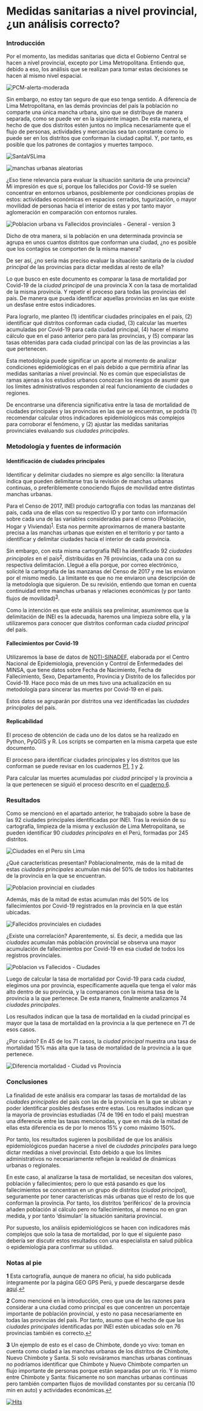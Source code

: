 # Medidas sanitarias a nivel provincial, ¿un análisis correcto?
### Introducción

Por el momento, las medidas sanitarias que dicta el Gobierno Central se
hacen a nivel provincial, excepto por Lima Metropolitana. Entiendo que, debido a eso, los análisis que se realizan
para tomar estas decisiones se hacen al mismo nivel espacial.

![PCM-alerta-moderada](https://user-images.githubusercontent.com/34352451/125891745-34e73c7c-e8ad-41a3-ac3c-299fffccb922.png)

Sin embargo, no estoy tan seguro de que eso tenga sentido. A diferencia de Lima Metropolitana, en las demás provincias del país la población no comparte una única mancha urbana, sino que se distribuye de manera separada, como se puede ver en la siguiente imagen. De esta manera, el hecho de que dos distritos estén juntos no implica necesariamente que el flujo de personas, actividades y mercancías sea tan constante como lo puede ser en los distritos que conforman la ciudad capital. Y, por tanto, es posible que los patrones de contagios y muertes tampoco.

![SantaVSLima](https://user-images.githubusercontent.com/34352451/125891888-66edf6f9-bd02-4f59-957f-8902f030be68.jpeg)

![manchas urbanas aleatorias](https://user-images.githubusercontent.com/34352451/125897029-1a395281-be68-41bc-a182-98bffecc442b.jpeg)

¿Eso tiene relevancia para evaluar la situación sanitaria de una provincia? Mi impresión es que sí, porque los fallecidos por Covid-19 se suelen concentrar en entornos urbanos, posiblemente por condiciones propias de estos: actividades económicas en espacios cerrados, tugurización, o mayor movilidad de personas hacia el interior de estas y por tanto mayor aglomeración en comparación con entornos rurales.

![Poblacion urbana vs Fallecidos provinciales - General - version 3](https://user-images.githubusercontent.com/34352451/126086826-489a67b9-b7fe-459f-911f-f922fb2b298a.jpeg)

Dicho de otra manera, si la población en una determinada provincia se agrupa en unos cuantos distritos que conforman una ciudad, ¿no es posible que los contagios se comporten de la misma manera?

De ser así, ¿no sería más preciso evaluar la situación sanitaria de la *ciudad principal* de las provincias para dictar medidas al resto de ella? 

Lo que busco en este documento es comparar la tasa de mortalidad por Covid-19 de la *ciudad principal* de una provincia X con la tasa de mortalidad de la misma provincia. Y repetir el proceso para todas las provincias del país. De manera que pueda identificar aquellas provincias en las que existe un desfase entre estos indicadores.

Para lograrlo, me planteo (1) identificar ciudades principales en el país, (2) identificar qué distritos conforman cada ciudad, (3) calcular las muertes acumuladas por Covid-19 para cada ciudad principal, (4) hacer el mismo cálculo que en el paso anterior pero para las provincias, y (5) comparar las tasas obtenidas para cada ciudad principal con las de las provincias a las que pertenecen.

Esta metodología puede significar un aporte al momento de analizar condiciones epidemiológicas en el país debido a que permitiría afinar las medidas sanitarias a nivel provincial. No es común que especialistas de ramas ajenas a los estudios urbanos conozcan los riesgos de asumir que los límites administrativos responden al real funcionamiento de ciudades o regiones. 

De encontrarse una diferencia significativa entre la tasa de mortalidad de ciudades principales y las provincias en las que se encuentran, se podría (1) recomendar calcular otros indicadores epidemiológicos más complejos para corroborar el fenómeno, y (2) ajustar las medidas sanitarias provinciales evaluando sus *ciudades principales*.

### Metodología y fuentes de información

#### Identificación de ciudades principales

Identificar y delimitar ciudades no siempre es algo sencillo: la
literatura indica que pueden delimitarse tras la revisión de manchas
urbanas continuas, o preferiblemente conociendo flujos de movilidad
entre distintas manchas urbanas.

Para el Censo de 2017, INEI produjo cartografía con todas las manzanas
del país, cada una de ellas con su respectivo ID y por tanto con
información sobre cada una de las variables consideradas para el censo
(Población, Hogar y Vivienda)<sup id="a1">[1](#f1)</sup>. Esta nos permite aproximarnos de
manera bastante precisa a las manchas urbanas que existen en el
territorio y por tanto a identificar y delimitar ciudades hacia el
interior de cada provincia.

Sin embargo, con esta misma cartografía INEI ha identificado 92
*ciudades principales* en el país<sup id="a2">[2](#f2)</sup>, distribuídas en 76 provincias,
cada una con su respectiva delimitación. Llegué a ella porque, por
correo electrónico, solicité la cartografía de las manzanas del Censo de
2017 y me las enviaron por el mismo medio. La limitante es que no me
enviaron una descripción de la metodología que siguieron. De su
revisión, entiendo que toman en cuenta continuidad entre manchas urbanas
y relaciones económicas (y por tanto flujos de movilidad)<sup id="a3">[3](#f3)</sup>.

Como la intención es que este análisis sea preliminar,
asumiremos que la delimitación de INEI es la adecuada, haremos una limpieza sobre ella, y la utilizaremos para conocer que
distritos conforman cada *ciudad principal* del país. 

#### Fallecimientos por Covid-19

Utilizaremos la base de datos de
[NOTI-SINADEF](https://www.datosabiertos.gob.pe/dataset/fallecidos-por-covid-19-ministerio-de-salud-minsa),
elaborada por el Centro Nacional de Epidemiologia, prevención y Control
de Enfermedades del MINSA, que tiene datos sobre Fecha de Nacimiento,
Fecha de Fallecimiento, Sexo, Departamento, Provincia y Distrito de los
fallecidos por Covid-19. Hace poco más de un mes tuvo una actualización
en su metodología para sincerar las muertes por Covid-19 en el país.

Estos datos se agruparán por distritos una vez identificadas las
*ciudades principales* del país.

#### Replicabilidad

El proceso de obtención de cada uno de los datos se ha realizado en
Python, PyQGIS y R. Los scripts se comparten en la misma carpeta que
este documento.

El proceso para identificar ciudades principales y los distritos que las
conforman se puede revisar en los cuadernos [P1](https://github.com/jrojasquiroz/msprov/tree/main/P1-INEI%20vs%20GeoGPS-Peru), 
[1](https://github.com/jrojasquiroz/msprov/blob/main/1-Limpieza%20de%20datos.ipynb) y [2](https://github.com/jrojasquiroz/msprov/blob/main/2-Identificacion%20de%20ciudades%20principales.ipynb).

Para calcular las muertes acumuladas por *ciudad principal* y la
provincia a la que pertenecen se siguió el proceso descrito en el
[cuaderno 6](https://github.com/jrojasquiroz/msprov/blob/main/6-Ciudades%20vs%20Provincias.R).

### Resultados

Como se mencionó en el apartado anterior, he trabajado sobre la base de
las 92 ciudades principales identificadas por INEI. Tras la revisión de
su cartografía, limpieza de la misma y exclusión de Lima Metropolitana,
se pueden identificar 90 *ciudades principales* en el Perú, formadas por
245 distritos.

![Ciudades en el Peru sin Lima](https://user-images.githubusercontent.com/34352451/125891975-3366ab27-db75-495c-a2bd-d3fff4188f01.jpeg)

¿Qué características presentan? Poblacionalmente, más de la mitad de
estas *ciudades principales* acumulan más del 50% de todos los
habitantes de la provincia en la que se encuentran.

![Poblacion provincial en ciudades](https://user-images.githubusercontent.com/34352451/125892033-e9122f91-3305-46a6-a8a1-a9861b35ae37.png)

Además, más de la mitad de estas acumulan más del 50% de los
fallecimientos por Covid-19 registrados en la provincia en la que están
ubicadas.

![Fallecidos provinciales en ciudades](https://user-images.githubusercontent.com/34352451/125892056-b6511a2c-c53f-41c3-a8c0-84fa1546950a.png)

¿Existe una correlación? Aparentemente, sí. Es decir, a medida que las *ciudades*
acumulan más población provincial se observa una mayor acumulación de
fallecimientos por Covid-19 en esa ciudad de todos los registros
provinciales.

![Poblacion vs Fallecidos - Ciudades](https://user-images.githubusercontent.com/34352451/125892105-8e0ccc5a-a637-42eb-9cce-bebaa9b32424.png)

Luego de calcular la tasa de mortalidad por Covid-19 para cada *ciudad*,
elegimos una por provincia, específicamente aquella que tenga el valor
más alto dentro de su provincia, y la comparamos con la misma tasa de la
provincia a la que pertenece. De esta manera, finalmente analizamos 74
*ciudades principales*.

Los resultados indican que la tasa de mortalidad en la ciudad principal
es mayor que la tasa de mortalidad en la provincia a la que pertenece en
71 de esos casos.

¿Por cuánto? En 45 de los 71 casos, la *ciudad principal* muestra una tasa de mortalidad 15% más alta que la tasa de mortalidad
de la provincia a la que pertenece. 

![Diferencia mortalidad - Ciudad vs Provincia](https://user-images.githubusercontent.com/34352451/125892134-fba97b40-224c-418c-9bd5-1baac5472174.png)

### Conclusiones

La finalidad de este análisis era comparar las tasas de mortalidad de las *ciudades principales* del país con las de la provincia en la que
se ubican y poder identificar posibles desfases entre estas. Los resultados indican que la mayoría de provincias estudiadas (74 de 196 en todo el país) muestran una diferencia entre las tasas mencionadas, y que en más de la mitad de ellas esta diferencia es de por lo menos 15% y como máximo 150%.

Por tanto, los resultados sugieren la posibilidad de que los análisis epidemiológicos puedan hacerse a nivel de *ciudades principales* para luego
dictar medidas a nivel provincial. Esto debido a que los límites administrativos no necesariamente reflejan la realidad de dinámicas urbanas o regionales. 

En este caso, al analizarse la tasa de mortalidad, se necesitan dos valores, población y
fallecimientos; pero lo que está pasando es que los fallecimientos se
concentran en un grupo de distritos (*ciudad principal*), seguramente por tener características más
urbanas que el resto de los que conforman la provincia. Por tanto, los
distritos ‘periféricos’ de la provincia añaden población al cálculo pero
no fallecimientos, al menos no en gran medida, y por tanto ‘disimulan’
la situación sanitaria provincial.

Por supuesto, los análisis epidemiológicos se hacen con indicadores más
complejos que solo la tasa de mortalidad, por lo que el
siguiente paso debería ser discutir estos resultados con una
especialista en salud pública o epidemiología para confirmar su utilidad.

### Notas al pie

<b id="f1">1</b> Esta cartografía, aunque de manera no oficial, ha sido publicada íntegramente por la página GEO GPS Perú, y
puede descargarse desde
[aquí](https://www.geogpsperu.com/2020/07/manzanas-y-poblacion-de-todo-el-peru.html).[↩](#a1)

<b id="f2">2</b> Como mencioné en la introducción, creo que una de las razones para
considerar a una ciudad como principal es que concentren un porcentaje
importante de población provincial, y esto no pasa necesariamente en
todas las provincias del país. Por tanto, asumo que el hecho de que las
*ciudades principales* identificadas por INEI estén ubicadas solo en 76
provincias también es correcto.[↩](#a2)

<b id="f3">3</b> Un ejemplo de esto es el caso de Chimbote, donde yo vivo: toman en
cuenta como ciudad a las manchas urbanas de los distritos de Chimbote,
Nuevo Chimbote y Santa. Si solo revisáramos manchas urbanas continuas no
podríamos identificar que Chimbote y Nuevo Chimbote comparten un flujo
importante de personas porque están separadas por un río. Y lo mismo
entre Chimbote y Santa: físicamente no son manchas urbanas continuas
pero también comparten flujos de movilidad constantes por su cercanía
(10 min en auto) y actividades económicas.[↩](#a3)

[![Hits](https://hits.seeyoufarm.com/api/count/incr/badge.svg?url=https%3A%2F%2Fgithub.com%2Fjrojasquiroz%2Fmsprov&count_bg=%2379C83D&title_bg=%23555555&icon=microsoftacademic.svg&icon_color=%23D3CACA&title=hits&edge_flat=false)](https://hits.seeyoufarm.com)
